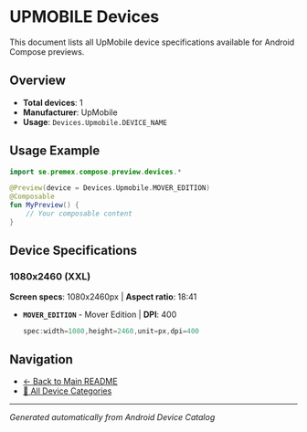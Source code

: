 # UPMOBILE Devices

This document lists all UpMobile device specifications available for Android Compose previews.

## Overview

- **Total devices**: 1
- **Manufacturer**: UpMobile
- **Usage**: `Devices.Upmobile.DEVICE_NAME`

## Usage Example

```kotlin
import se.premex.compose.preview.devices.*

@Preview(device = Devices.Upmobile.MOVER_EDITION)
@Composable
fun MyPreview() {
    // Your composable content
}
```

## Device Specifications

### 1080x2460 (XXL)

**Screen specs**: 1080x2460px | **Aspect ratio**: 18:41

- **`MOVER_EDITION`** - Mover Edition | **DPI**: 400
  ```kotlin
  spec:width=1080,height=2460,unit=px,dpi=400
  ```

## Navigation

- [← Back to Main README](../../README.md)
- [📱 All Device Categories](../README.md)

---
*Generated automatically from Android Device Catalog*
